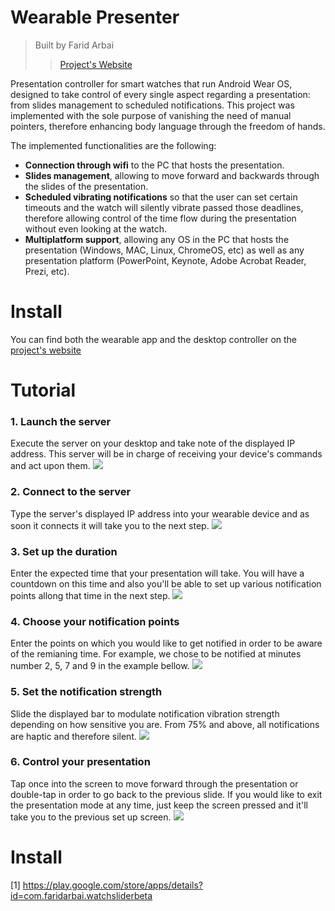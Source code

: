 # Wearable Presenter
> Built by Farid Arbai
>> [Project's Website](www.faridarbai.com/wearable-presenter)

Presentation controller for smart watches that run Android Wear OS, designed to take control of every single aspect regarding a presentation: from slides management to scheduled notifications. This project was implemented with the sole purpose of vanishing the need of manual pointers, therefore enhancing body language through the freedom of hands.

The implemented functionalities are the following:
* **Connection through wifi** to the PC that hosts the presentation.
* **Slides management**, allowing to move forward and backwards through the slides of the presentation.
* **Scheduled vibrating notifications** so that the user can set certain timeouts and the watch will silently vibrate passed those deadlines, therefore allowing control of the time flow during the presentation without even looking at the watch.
* **Multiplatform support**, allowing any OS in the PC that hosts the presentation (Windows, MAC, Linux, ChromeOS, etc) as well as any presentation platform (PowerPoint, Keynote, Adobe Acrobat Reader, Prezi, etc).

# Install
You can find both the wearable app and the desktop controller on the [project's website](http://www.faridarbai.com/wearable-presenter)

# Tutorial
### 1. Launch the server
Execute the server on your desktop and take note of the displayed IP address. This server will be in charge of receiving your device's commands and act upon them.
![](./snapshots/server.png)

### 2. Connect to the server
Type the server's displayed IP address into your wearable device and as soon it connects it will take you to the next step.
![](./snapshots/ip.png)

### 3. Set up the duration
Enter the expected time that your presentation will take. You will have a countdown on this time and also you'll be able to set up various notification points allong that time in the next step.
![](./snapshots/duration.png)

### 4. Choose your notification points
Enter the points on which you would like to get notified in order to be aware of the remianing time. For example, we chose to be notified at minutes number 2, 5, 7 and 9 in the example bellow.
![](./snapshots/checkpoints.png)

### 5. Set the notification strength
Slide the displayed bar to modulate notification vibration strength depending on how sensitive you are. From 75% and above, all notifications are haptic and therefore silent.
![](./snapshots/vibration.png)

### 6. Control your presentation
Tap once into the screen to move forward through the presentation or double-tap in order to go back to the previous slide. If you would like to exit the presentation mode at any time, just keep the screen pressed and it'll take you to the previous set up screen.
![](./snapshots/presentation.png)

# Install
[1] https://play.google.com/store/apps/details?id=com.faridarbai.watchsliderbeta














